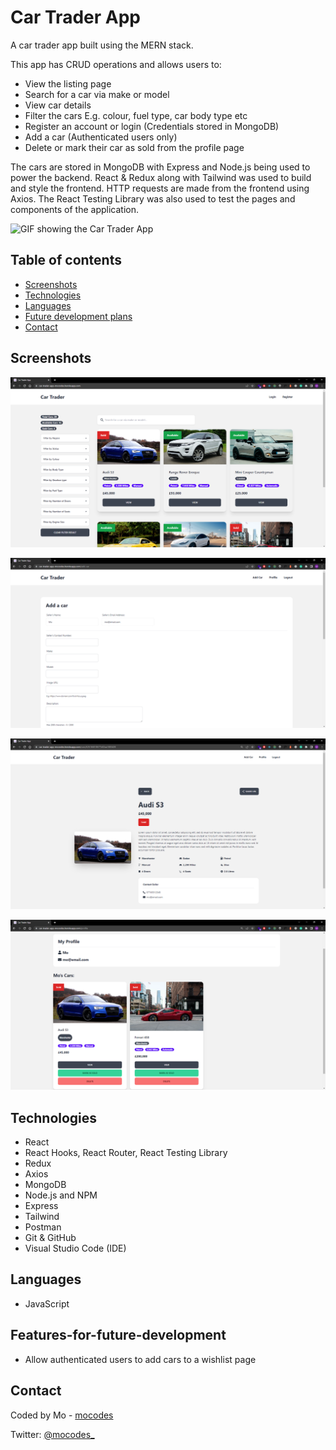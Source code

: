 # Car Trader App

A car trader app built using the MERN stack.

This app has CRUD operations and allows users to:

- View the listing page
- Search for a car via make or model
- View car details
- Filter the cars E.g. colour, fuel type, car body type etc
- Register an account or login (Credentials stored in MongoDB)
- Add a car (Authenticated users only)
- Delete or mark their car as sold from the profile page

The cars are stored in MongoDB with Express and Node.js being used to power the backend. React & Redux along with Tailwind was used to build and style the frontend. HTTP requests are made from the frontend using Axios. The React Testing Library was also used to test the pages and components of the application.

![GIF showing the Car Trader App](frontend/src/images/car-trader-app.gif)

## Table of contents

- [Screenshots](#screenshots)
- [Technologies](#technologies)
- [Languages](#languages)
- [Future development plans](#features-for-future-development)
- [Contact](#contact)

## Screenshots

![Screenshot of Car Trader app - Listing Page](frontend/src/images/screenshot-one.PNG)

![Screenshot of Car Trader app - Add Car Page](frontend/src/images/screenshot-two.PNG)

![Screenshot of Car Trader app - Car Info Page](frontend/src/images/screenshot-three.PNG)

![Screenshot of Car Trader app - User Profile Page](frontend/src/images/screenshot-four.PNG)

## Technologies

- React
- React Hooks, React Router, React Testing Library
- Redux
- Axios
- MongoDB
- Node.js and NPM
- Express
- Tailwind
- Postman
- Git & GitHub
- Visual Studio Code (IDE)

## Languages

- JavaScript

## Features-for-future-development

- Allow authenticated users to add cars to a wishlist page

## Contact

Coded by Mo - [mocodes](https://mocodes.co.uk/)

Twitter: [@mocodes\_](https://twitter.com/mocodes_)
